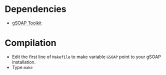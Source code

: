 
# Dependencies

* [gSOAP Toolkit](https://sourceforge.net/projects/gsoap2)

# Compilation

* Edit the first line of `Makefile` to make variable `GSOAP` point to your gSOAP installation.
* Type `make`
